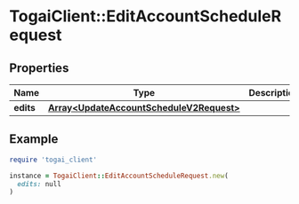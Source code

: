 # TogaiClient::EditAccountScheduleRequest

## Properties

| Name | Type | Description | Notes |
| ---- | ---- | ----------- | ----- |
| **edits** | [**Array&lt;UpdateAccountScheduleV2Request&gt;**](UpdateAccountScheduleV2Request.md) |  |  |

## Example

```ruby
require 'togai_client'

instance = TogaiClient::EditAccountScheduleRequest.new(
  edits: null
)
```

